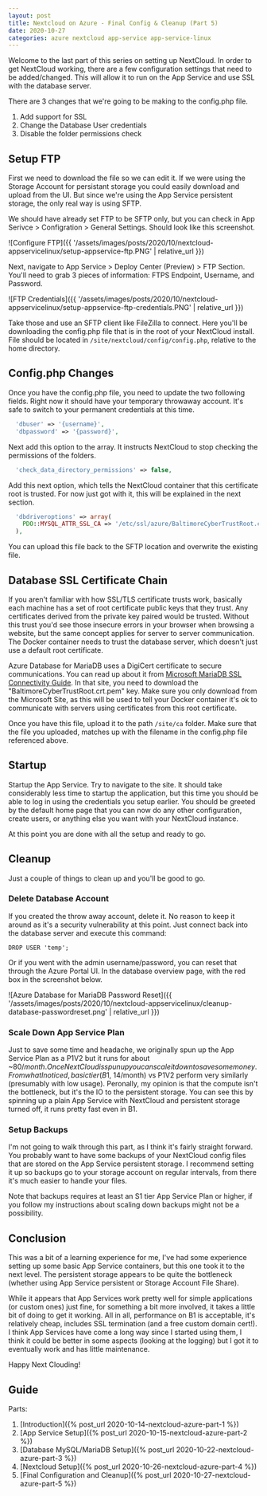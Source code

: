 ```yaml
---
layout: post
title: Nextcloud on Azure - Final Config & Cleanup (Part 5)
date: 2020-10-27
categories: azure nextcloud app-service app-service-linux
---
```


Welcome to the last part of this series on setting up NextCloud.  In order to get NextCloud working, there are a few configuration settings that need to be added/changed.  This will allow it to run on the App Service and use SSL with the database server.

There are 3 changes that we're going to be making to the config.php file.

1. Add support for SSL
1. Change the Database User credentials
1. Disable the folder permissions check

## Setup FTP

First we need to download the file so we can edit it.  If we were using the Storage Account for persistant storage you could easily download and upload from the UI.  But since we're using the App Service persistent storage, the only real way is using SFTP.

We should have already set FTP to be SFTP only, but you can check in App Serivce > Configration > General Settings.  Should look like this screenshot.

![Configure FTP]({{ '/assets/images/posts/2020/10/nextcloud-appservicelinux/setup-appservice-ftp.PNG' | relative_url }})

Next, navigate to App Service > Deploy Center (Preview) > FTP Section.  You'll need to grab 3 pieces of information: FTPS Endpoint, Username, and Password.

![FTP Credentials]({{ '/assets/images/posts/2020/10/nextcloud-appservicelinux/setup-appservice-ftp-credentials.PNG' | relative_url }})

Take those and use an SFTP client like FileZilla to connect.  Here you'll be downloading the config.php file that is in the root of your NextCloud install.  File should be located in `/site/nextcloud/config/config.php`, relative to the home directory.

## Config.php Changes

Once you have the config.php file, you need to update the two following fields.  Right now it should have your temporary throwaway account.  It's safe to switch to your permanent credentials at this time.

```php
  'dbuser' => '{username}',
  'dbpassword' => '{password}',
```

Next add this option to the array.  It instructs NextCloud to stop checking the permissions of the folders.

```php
  'check_data_directory_permissions' => false,
```

Add this next option, which tells the NextCloud container that this certificate root is trusted.  For now just got with it, this will be explained in the next section.

```php
  'dbdriveroptions' => array(
    PDO::MYSQL_ATTR_SSL_CA => '/etc/ssl/azure/BaltimoreCyberTrustRoot.crt.pem',
  ),
```

You can upload this file back to the SFTP location and overwrite the existing file.

## Database SSL Certificate Chain

If you aren't familiar with how SSL/TLS certificate trusts work, basically each machine has a set of root certificate public keys that they trust.  Any certificates derived from the private key paired would be trusted.  Without this trust you'd see those insecure errors in your browser when browsing a website, but the same concept applies for server to server communication.  The Docker container needs to trust the database server, which doesn't just use a default root certificate.

Azure Database for MariaDB uses a DigiCert certificate to secure communications.  You can read up about it from [Microsoft MariaDB SSL Connectivity Guide](https://docs.microsoft.com/en-us/azure/mariadb/howto-configure-ssl).  In that site, you need to download the "BaltimoreCyberTrustRoot.crt.pem" key.  Make sure you only download from the Microsoft Site, as this will be used to tell your Docker container it's ok to communicate with servers using certificates from this root certificate.

Once you have this file, upload it to the path `/site/ca` folder.  Make sure that the file you uploaded, matches up with the filename in the config.php file referenced above.

## Startup

Startup the App Service.  Try to navigate to the site.  It should take considerably less time to startup the application, but this time you should be able to log in using the credentials you setup earlier.  You should be greeted by the default home page that you can now do any other configuration, create users, or anything else you want with your NextCloud instance.

At this point you are done with all the setup and ready to go.

## Cleanup

Just a couple of things to clean up and you'll be good to go. 

### Delete Database Account

If you created the throw away account, delete it.  No reason to keep it around as it's a security vulnerability at this point.  Just connect back into the database server and execute this command:

```
DROP USER 'temp';
```

Or if you went with the admin username/password, you can reset that through the Azure Portal UI.  In the database overview page, with the red box in the screenshot below.

![Azure Database for MariaDB Password Reset]({{ '/assets/images/posts/2020/10/nextcloud-appservicelinux/cleanup-database-passwordreset.png' | relative_url }})

### Scale Down App Service Plan

Just to save some time and headache, we originally spun up the App Service Plan as a P1V2 but it runs for about ~$80/month.  Once NextCloud is spun up you can scale it down to save some money.  From what I noticed, basic tier (B1, ~$14/month) vs P1V2 perform very similarly (presumably with low usage).  Peronally, my opinion is that the compute isn't the bottleneck, but it's the IO to the persistent storage.  You can see this by spinning up a plain App Service with NextCloud and persistent storage turned off, it runs pretty fast even in B1.

### Setup Backups

I'm not going to walk through this part, as I think it's fairly straight forward.  You probably want to have some backups of your NextCloud config files that are stored on the App Service persistent storage.  I recommend setting it up so backups go to your storage account on regular intervals, from there it's much easier to handle your files.

Note that backups requires at least an S1 tier App Service Plan or higher, if you follow my instructions about scaling down backups might not be a possibility.

## Conclusion

This was a bit of a learning experience for me, I've had some experience setting up some basic App Service containers, but this one took it to the next level.  The persistent storage appears to be quite the bottleneck (whether using App Service persistent or Storage Account File Share).

While it appears that App Services work pretty well for simple applications (or custom ones) just fine, for something a bit more involved, it takes a little bit of doing to get it working.  All in all, performance on B1 is acceptable, it's relatively cheap, includes SSL termination (and a free custom domain cert!).  I think App Services have come a long way since I started using them, I think it could be better in some aspects (looking at the logging) but I got it to eventually work and has little maintenance.

Happy Next Clouding!

## Guide

Parts:
1. [Introduction]({% post_url 2020-10-14-nextcloud-azure-part-1 %})
1. [App Service Setup]({% post_url 2020-10-15-nextcloud-azure-part-2 %})
1. [Database MySQL/MariaDB Setup]({% post_url 2020-10-22-nextcloud-azure-part-3 %})
1. [Nextcloud Setup]({% post_url 2020-10-26-nextcloud-azure-part-4 %})
1. [Final Configuration and Cleanup]({% post_url 2020-10-27-nextcloud-azure-part-5 %})